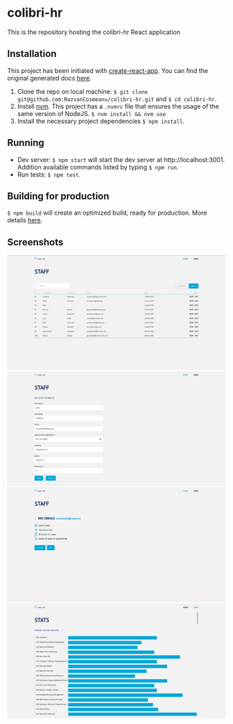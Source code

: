 # colibri-hr

This is the repository hosting the colibri-hr React application

## Installation

This project has been initiated with [create-react-app](https://github.com/facebook/create-react-app#creating-an-app). You can find the original generated docs [here](docs/README.md).

1. Clone the repo on local machine: `$ git clone git@github.com:RazvanCosmeanu/colibri-hr.git` and `$ cd colibri-hr`.
2. Install [nvm](https://github.com/nvm-sh/nvm). This project has a `.nvmrc` file that ensures the usage of the same version of NodeJS.
   `$ nvm install && nvm use`
3. Install the necessary project dependencies `$ npm install`.

## Running

- Dev server: `$ npm start` will start the dev server at http://localhost:3001. Addition available commands listed by typing `$ npm run`.
- Run tests: `$ npm test`.

## Building for production

`$ npm build` will create an optimized build, ready for production. More details [here](docs/README.md).

## Screenshots

![Home Screen](docs/screenshots/home.png)
![Edit Screen](docs/screenshots/edit.png)
![Details Screen](docs/screenshots/view.png)
![Stats Screen](docs/screenshots/stats.png)
